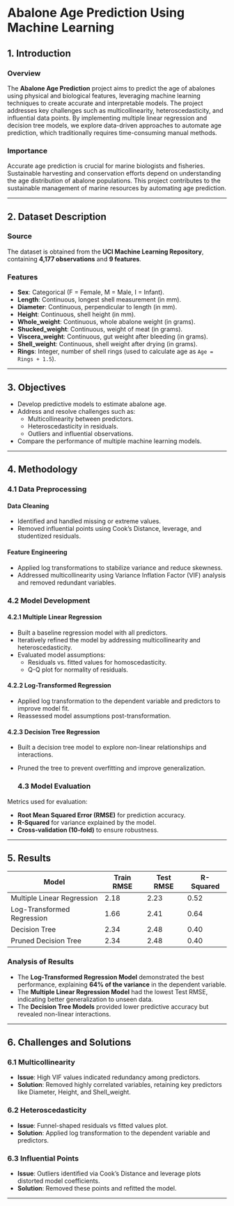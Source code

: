 # Abalone Age Prediction Using Machine Learning

## 1. Introduction

### Overview
The **Abalone Age Prediction** project aims to predict the age of abalones using physical and biological features, leveraging machine learning techniques to create accurate and interpretable models. The project addresses key challenges such as multicollinearity, heteroscedasticity, and influential data points. By implementing multiple linear regression and decision tree models, we explore data-driven approaches to automate age prediction, which traditionally requires time-consuming manual methods.

### Importance
Accurate age prediction is crucial for marine biologists and fisheries. Sustainable harvesting and conservation efforts depend on understanding the age distribution of abalone populations. This project contributes to the sustainable management of marine resources by automating age prediction.

---

## 2. Dataset Description

### Source
The dataset is obtained from the **UCI Machine Learning Repository**, containing **4,177 observations** and **9 features**.

### Features
- **Sex**: Categorical (F = Female, M = Male, I = Infant).
- **Length**: Continuous, longest shell measurement (in mm).
- **Diameter**: Continuous, perpendicular to length (in mm).
- **Height**: Continuous, shell height (in mm).
- **Whole_weight**: Continuous, whole abalone weight (in grams).
- **Shucked_weight**: Continuous, weight of meat (in grams).
- **Viscera_weight**: Continuous, gut weight after bleeding (in grams).
- **Shell_weight**: Continuous, shell weight after drying (in grams).
- **Rings**: Integer, number of shell rings (used to calculate age as `Age = Rings + 1.5`).
  

---

  ## 3. Objectives
- Develop predictive models to estimate abalone age.
- Address and resolve challenges such as:
  - Multicollinearity between predictors.
  - Heteroscedasticity in residuals.
  - Outliers and influential observations.
- Compare the performance of multiple machine learning models.

---

## 4. Methodology

### 4.1 Data Preprocessing
#### Data Cleaning
- Identified and handled missing or extreme values.
- Removed influential points using Cook’s Distance, leverage, and studentized residuals.

#### Feature Engineering
- Applied log transformations to stabilize variance and reduce skewness.
- Addressed multicollinearity using Variance Inflation Factor (VIF) analysis and removed redundant variables.

### 4.2 Model Development
#### 4.2.1 Multiple Linear Regression
- Built a baseline regression model with all predictors.
- Iteratively refined the model by addressing multicollinearity and heteroscedasticity.
- Evaluated model assumptions:
  - Residuals vs. fitted values for homoscedasticity.
  - Q-Q plot for normality of residuals.

#### 4.2.2 Log-Transformed Regression
- Applied log transformation to the dependent variable and predictors to improve model fit.
- Reassessed model assumptions post-transformation.

#### 4.2.3 Decision Tree Regression
- Built a decision tree model to explore non-linear relationships and interactions.
- Pruned the tree to prevent overfitting and improve generalization.
  

  ### 4.3 Model Evaluation
Metrics used for evaluation:
- **Root Mean Squared Error (RMSE)** for prediction accuracy.
- **R-Squared** for variance explained by the model.
- **Cross-validation (10-fold)** to ensure robustness.

---
## 5. Results

| Model                      | Train RMSE | Test RMSE | R-Squared |
|----------------------------|------------|-----------|-----------|
| Multiple Linear Regression | 2.18       | 2.23      | 0.52      |
| Log-Transformed Regression | 1.66       | 2.41      | 0.64      |
| Decision Tree              | 2.34       | 2.48      | 0.40      |
| Pruned Decision Tree       | 2.34       | 2.48      | 0.40      |

### Analysis of Results
- The **Log-Transformed Regression Model** demonstrated the best performance, explaining **64% of the variance** in the dependent variable.
- The **Multiple Linear Regression Model** had the lowest Test RMSE, indicating better generalization to unseen data.
- The **Decision Tree Models** provided lower predictive accuracy but revealed non-linear interactions.

---

## 6. Challenges and Solutions

### 6.1 Multicollinearity
- **Issue**: High VIF values indicated redundancy among predictors.
- **Solution**: Removed highly correlated variables, retaining key predictors like Diameter, Height, and Shell_weight.

### 6.2 Heteroscedasticity
- **Issue**: Funnel-shaped residuals vs fitted values plot.
- **Solution**: Applied log transformation to the dependent variable and predictors.

### 6.3 Influential Points
- **Issue**: Outliers identified via Cook’s Distance and leverage plots distorted model coefficients.
- **Solution**: Removed these points and refitted the model.

---
